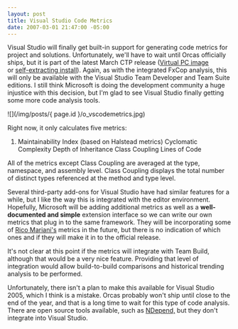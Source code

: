 ```yaml
---
layout: post
title: Visual Studio Code Metrics
date: 2007-03-01 21:47:00 -05:00
---
```


Visual Studio will finally get built-in support for generating code metrics for project and solutions. Unfortunately, we'll have to wait until Orcas officially ships, but it is part of the latest March CTP release ([Virtual PC image](http://www.microsoft.com/downloads/details.aspx?FamilyID=B533619A-0008-4DD6-9ED1-47D482683C78&displaylang=en) or [self-extracting install](http://www.microsoft.com/downloads/details.aspx?FamilyID=cf76fcba-07af-47ac-8822-4ad346210670&DisplayLang=en)). Again, as with the integrated FxCop analysis, this will only be available with the Visual Studio Team Developer and Team Suite editions. I still think Microsoft is doing the development community a huge injustice with this decision, but I'm glad to see Visual Studio finally getting some more code analysis tools.

![](/img/posts/{ page.id }/o_vscodemetrics.jpg) 

Right now, it only calculates five metrics:

1.  Maintainability Index (based on Halstead metrics)  Cyclomatic Complexity  Depth of Inheritance  Class Coupling  Lines of Code 

All of the metrics except Class Coupling are averaged at the type, namespace, and assembly level. Class Coupling displays the total number of distinct types referenced at the method and type level.

Several third-party add-ons for Visual Studio have had similar features for a while, but I like the way this is integrated with the editor environment. Hopefully, Microsoft will be adding additional metrics as well as a **well-documented and simple** extension interface so we can write our own metrics that plug in to the same framework. They will be incorporating some of [Rico Mariani's](http://blogs.msdn.com/ricom/) metrics in the future, but there is no indication of which ones and if they will make it in to the official release.

It's not clear at this point if the metrics will integrate with Team Build, although that would be a very nice feature. Providing that level of integration would allow build-to-build comparisons and historical trending analysis to be performed.

Unfortunately, there isn't a plan to make this available for Visual Studio 2005, which I think is a mistake. Orcas probably won't ship until close to the end of the year, and that is a long time to wait for this type of code analysis. There are open source tools available, such as [NDepend,](http://www.ndepend.com) but they don't integrate into Visual Studio.
